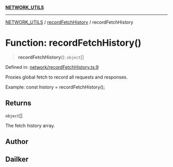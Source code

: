[**NETWORK_UTILS**](../../README.md)

***

[NETWORK_UTILS](../../README.md) / [recordFetchHistory](../README.md) / recordFetchHistory

# Function: recordFetchHistory()

> **recordFetchHistory**(): `object`[]

Defined in: [network/recordFetchHistory.ts:9](https://github.com/dailker/everyutil-js/blob/b3e269da55b7d96c15eb37e98c5c4f6b94f05f6f/src/network/recordFetchHistory.ts#L9)

Proxies global fetch to record all requests and responses.

Example: const history = recordFetchHistory();

## Returns

`object`[]

The fetch history array.

## Author

## Dailker
